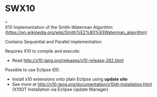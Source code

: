# SWX10

:skull:  
X10 Implementation of the Smith-Waterman Algorithm (https://en.wikipedia.org/wiki/Smith%E2%80%93Waterman_algorithm)

Contains Sequential and Parallel implementation

Requires X10 to compile and execute:
- Read http://x10-lang.org/releases/x10-release-262.html

Possible to use Eclipse IDE:
- Install x10 extensions onto plain Eclipse using **update site**
- See more at http://x10-lang.org/documentation/x10dt-installation.html (X10DT Installation via Eclipse Update Manager)
